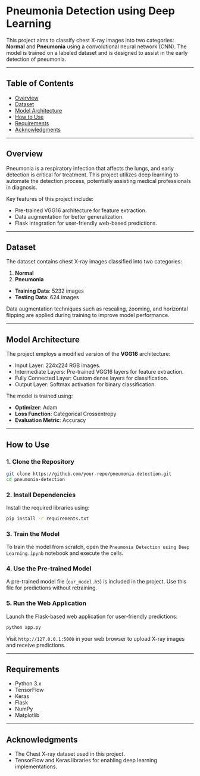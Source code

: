 # Pneumonia Detection using Deep Learning

This project aims to classify chest X-ray images into two categories: **Normal** and **Pneumonia** using a convolutional neural network (CNN). The model is trained on a labeled dataset and is designed to assist in the early detection of pneumonia.

---

## Table of Contents
- [Overview](#overview)
- [Dataset](#dataset)
- [Model Architecture](#model-architecture)
- [How to Use](#how-to-use)
- [Requirements](#requirements)
- [Acknowledgments](#acknowledgments)

---

## Overview
Pneumonia is a respiratory infection that affects the lungs, and early detection is critical for treatment. This project utilizes deep learning to automate the detection process, potentially assisting medical professionals in diagnosis.

Key features of this project include:
- Pre-trained VGG16 architecture for feature extraction.
- Data augmentation for better generalization.
- Flask integration for user-friendly web-based predictions.

---

## Dataset
The dataset contains chest X-ray images classified into two categories:
1. **Normal**
2. **Pneumonia**

- **Training Data**: 5232 images
- **Testing Data**: 624 images

Data augmentation techniques such as rescaling, zooming, and horizontal flipping are applied during training to improve model performance.

---

## Model Architecture
The project employs a modified version of the **VGG16** architecture:
- Input Layer: 224x224 RGB images.
- Intermediate Layers: Pre-trained VGG16 layers for feature extraction.
- Fully Connected Layer: Custom dense layers for classification.
- Output Layer: Softmax activation for binary classification.

The model is trained using:
- **Optimizer**: Adam
- **Loss Function**: Categorical Crossentropy
- **Evaluation Metric**: Accuracy

---

## How to Use
### 1. Clone the Repository
```bash
git clone https://github.com/your-repo/pneumonia-detection.git
cd pneumonia-detection
```

### 2. Install Dependencies
Install the required libraries using:
```bash
pip install -r requirements.txt
```

### 3. Train the Model
To train the model from scratch, open the `Pneumonia Detection using Deep Learning.ipynb` notebook and execute the cells.

### 4. Use the Pre-trained Model
A pre-trained model file (`our_model.h5`) is included in the project. Use this file for predictions without retraining.

### 5. Run the Web Application
Launch the Flask-based web application for user-friendly predictions:
```bash
python app.py
```
Visit `http://127.0.0.1:5000` in your web browser to upload X-ray images and receive predictions.

---

## Requirements
- Python 3.x
- TensorFlow
- Keras
- Flask
- NumPy
- Matplotlib

---

## Acknowledgments
- The Chest X-ray dataset used in this project.
- TensorFlow and Keras libraries for enabling deep learning implementations.

